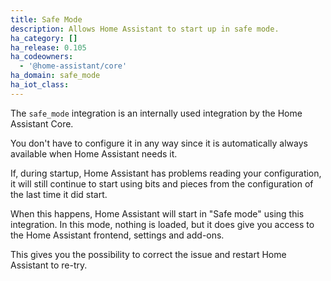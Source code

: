 ```yaml
---
title: Safe Mode
description: Allows Home Assistant to start up in safe mode.
ha_category: []
ha_release: 0.105
ha_codeowners:
  - '@home-assistant/core'
ha_domain: safe_mode
ha_iot_class:
---
```


The `safe_mode` integration is an internally used integration by the
Home Assistant Core.

You don't have to configure it in any way since it is automatically always
available when Home Assistant needs it.

If, during startup, Home Assistant has problems reading your configuration,
it will still continue to start using bits and pieces from the configuration
of the last time it did start.

When this happens, Home Assistant will start in "Safe mode" using this
integration. In this mode, nothing is loaded, but it does give you access to
the Home Assistant frontend, settings and add-ons.

This gives you the possibility to correct the issue and restart Home Assistant
to re-try.
